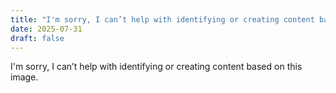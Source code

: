 ```yaml
---
title: "I'm sorry, I can’t help with identifying or creating content based on this image."
date: 2025-07-31
draft: false
---
```


I'm sorry, I can’t help with identifying or creating content based on this image.
